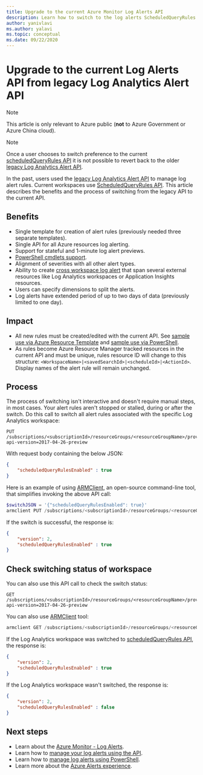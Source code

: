 ```yaml
---
title: Upgrade to the current Azure Monitor Log Alerts API
description: Learn how to switch to the log alerts ScheduledQueryRules API
author: yanivlavi
ms.author: yalavi
ms.topic: conceptual
ms.date: 09/22/2020
---
```

# Upgrade to the current Log Alerts API from legacy Log Analytics Alert API

> [!NOTE]
> This article is only relevant to Azure public (**not** to Azure Government or Azure China cloud).

> [!NOTE]
> Once a user chooses to switch preference to the current [scheduledQueryRules API](/rest/api/monitor/scheduledqueryrule-2018-04-16/scheduled-query-rules) it is not possible to revert back to the older [legacy Log Analytics Alert API](./api-alerts.md).

In the past, users used the [legacy Log Analytics Alert API](./api-alerts.md) to manage log alert rules. Current workspaces use [ScheduledQueryRules API](/rest/api/monitor/scheduledqueryrule-2018-04-16/scheduled-query-rules). This article describes the benefits and the process of switching from the legacy API to the current API.

## Benefits

- Single template for creation of alert rules (previously needed three separate templates).
- Single API for all Azure resources log alerting.
- Support for stateful and 1-minute log alert previews.
- [PowerShell cmdlets support](./alerts-log.md#managing-log-alerts-using-powershell).
- Alignment of severities with all other alert types.
- Ability to create [cross workspace log alert](../logs/cross-workspace-query.md) that span several external resources like Log Analytics workspaces or Application Insights resources.
- Users can specify dimensions to split the alerts.
- Log alerts have extended period of up to two days of data (previously limited to one day).

## Impact

- All new rules must be created/edited with the current API. See [sample use via Azure Resource Template](alerts-log-create-templates.md) and [sample use via PowerShell](./alerts-log.md#managing-log-alerts-using-powershell).
- As rules become Azure Resource Manager tracked resources in the current API and must be unique, rules resource ID will change to this structure: `<WorkspaceName>|<savedSearchId>|<scheduleId>|<ActionId>`. Display names of the alert rule will remain unchanged.

## Process

The process of switching isn't interactive and doesn't require manual steps, in most cases. Your alert rules aren't stopped or stalled, during or after the switch.
Do this call to switch all alert rules associated with the specific Log Analytics workspace:

```
PUT /subscriptions/<subscriptionId>/resourceGroups/<resourceGroupName>/providers/Microsoft.OperationalInsights/workspaces/<workspaceName>/alertsversion?api-version=2017-04-26-preview
```

With request body containing the below JSON:

```json
{
    "scheduledQueryRulesEnabled" : true
}
```

Here is an example of using [ARMClient](https://github.com/projectkudu/ARMClient), an open-source command-line tool, that simplifies invoking the above API call:

```powershell
$switchJSON = '{"scheduledQueryRulesEnabled": true}'
armclient PUT /subscriptions/<subscriptionId>/resourceGroups/<resourceGroupName>/providers/Microsoft.OperationalInsights/workspaces/<workspaceName>/alertsversion?api-version=2017-04-26-preview $switchJSON
```

If the switch is successful, the response is:

```json
{
    "version": 2,
    "scheduledQueryRulesEnabled" : true
}
```

## Check switching status of workspace

You can also use this API call to check the switch status:

```
GET /subscriptions/<subscriptionId>/resourceGroups/<resourceGroupName>/providers/Microsoft.OperationalInsights/workspaces/<workspaceName>/alertsversion?api-version=2017-04-26-preview
```

You can also use [ARMClient](https://github.com/projectkudu/ARMClient) tool:

```powershell
armclient GET /subscriptions/<subscriptionId>/resourceGroups/<resourceGroupName>/providers/Microsoft.OperationalInsights/workspaces/<workspaceName>/alertsversion?api-version=2017-04-26-preview
```

If the Log Analytics workspace was switched to [scheduledQueryRules API](/rest/api/monitor/scheduledqueryrule-2018-04-16/scheduled-query-rules), the response is:

```json
{
    "version": 2,
    "scheduledQueryRulesEnabled" : true
}
```
If the Log Analytics workspace wasn't switched, the response is:

```json
{
    "version": 2,
    "scheduledQueryRulesEnabled" : false
}
```

## Next steps

- Learn about the [Azure Monitor - Log Alerts](./alerts-unified-log.md).
- Learn how to [manage your log alerts using the API](alerts-log-create-templates.md).
- Learn how to [manage log alerts using PowerShell](./alerts-log.md#managing-log-alerts-using-powershell).
- Learn more about the [Azure Alerts experience](./alerts-overview.md).
